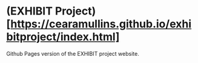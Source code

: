 # (EXHIBIT Project)[https://cearamullins.github.io/exhibitproject/index.html]
Github Pages version of the EXHIBIT project website.

